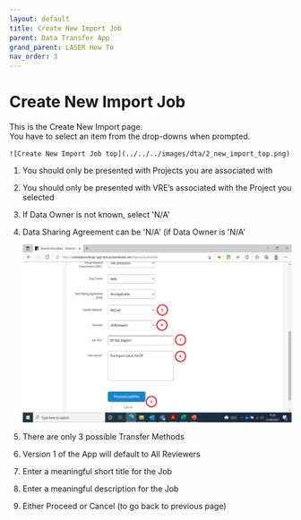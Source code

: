 ```yaml
---
layout: default
title: Create New Import Job
parent: Data Transfer App
grand_parent: LASER How To
nav_order: 3
---
```


# Create New Import Job

This is the Create New Import page.  
You have to select an item from the drop-downs when prompted.

	![Create New Import Job top](../../../images/dta/2_new_import_top.png)

1. You should only be presented with Projects you are associated with
2. You should only be presented with VRE’s associated with the Project you selected
3. If Data Owner is not known, select 'N/A'
4. Data Sharing Agreement can be 'N/A' (if Data Owner is 'N/A'

	![Create New Import Job bottom](../../../images/dta/3_new_import_bottom.png)

5. There are only 3 possible Transfer Methods 
6. Version 1 of the App will default to All Reviewers
7. Enter a meaningful short title for the Job
8. Enter a meaningful description for the Job
9. Either Proceed or Cancel (to go back to previous page)
